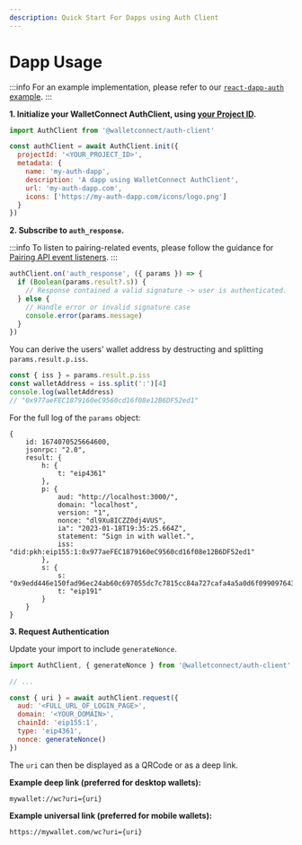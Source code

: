 ```yaml
---
description: Quick Start For Dapps using Auth Client
---
```


# Dapp Usage

:::info
For an example implementation, please refer to our [`react-dapp-auth` example](https://github.com/WalletConnect/web-examples/tree/main/dapps/react-dapp-auth).
:::

**1. Initialize your WalletConnect AuthClient, using [your Project ID](../../cloud/relay.md).**

```javascript
import AuthClient from '@walletconnect/auth-client'

const authClient = await AuthClient.init({
  projectId: '<YOUR_PROJECT_ID>',
  metadata: {
    name: 'my-auth-dapp',
    description: 'A dapp using WalletConnect AuthClient',
    url: 'my-auth-dapp.com',
    icons: ['https://my-auth-dapp.com/icons/logo.png']
  }
})
```

**2. Subscribe to `auth_response`.**

:::info
To listen to pairing-related events, please follow the guidance for [Pairing API event listeners](../core/pairing-api.md).
:::

```javascript
authClient.on('auth_response', ({ params }) => {
  if (Boolean(params.result?.s)) {
    // Response contained a valid signature -> user is authenticated.
  } else {
    // Handle error or invalid signature case
    console.error(params.message)
  }
})
```

You can derive the users' wallet address by destructing and splitting `params.result.p.iss`.

```javascript
const { iss } = params.result.p.iss
const walletAddress = iss.split(':')[4]
console.log(walletAddress)
// "0x977aeFEC1879160eC9560cd16f08e12B6DF52ed1"
```

For the full log of the `params` object:

```
{
    id: 1674070525664600,
    jsonrpc: "2.0",
    result: {
        h: {
            t: "eip4361"
        },
        p: {
            aud: "http://localhost:3000/",
            domain: "localhost",
            version: "1",
            nonce: "dl9Xu8ICZZ0dj4VUS",
            ia": "2023-01-18T19:35:25.664Z",
            statement: "Sign in with wallet.",
            iss: "did:pkh:eip155:1:0x977aeFEC1879160eC9560cd16f08e12B6DF52ed1"
        },
        s: {
            s: "0x9edd446e150fad96ec24ab60c697055dc7c7815cc84a727cafa4a5a0d6f09909764332e14f8bee2430b81e6e4169c3b5bb5cbf7931a569ae78bffc953c8b6a7f1c",
            t: "eip191"
        }
    }
}
```

**3. Request Authentication**

Update your import to include `generateNonce`.

```javascript
import AuthClient, { generateNonce } from '@walletconnect/auth-client'

// ...

const { uri } = await authClient.request({
  aud: '<FULL_URL_OF_LOGIN_PAGE>',
  domain: '<YOUR_DOMAIN>',
  chainId: 'eip155:1',
  type: 'eip4361',
  nonce: generateNonce()
})
```

The `uri` can then be displayed as a QRCode or as a deep link.

**Example deep link (preferred for desktop wallets):**

`mywallet://wc?uri={uri}`

**Example universal link (preferred for mobile wallets):**

`https://mywallet.com/wc?uri={uri}`
